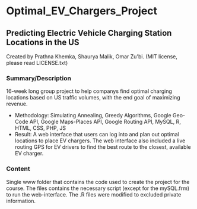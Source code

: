 # Optimal_EV_Chargers_Project
## Predicting Electric Vehicle Charging Station Locations in the US
Created by Prathna Khemka, Shaurya Malik, Omar Zu'bi. 
(MIT license, please read LICENSE.txt)

### Summary/Description
16-week long group project to help companys find optimal charging locations based
on US traffic volumes, with the end goal of maximizing revenue.
* Methodology: Simulating Annealing, Greedy Algorithms, Google Geo-Code API,
Google Maps-Places API, Google Routing API, MySQL, R, HTML, CSS, PHP, JS
* Result: A web interface that users can log into and plan out optimal locations to
place EV chargers. The web interface also included a live routing GPS for EV
drivers to find the best route to the closest, available EV charger.

### Content
Single www folder that contains the code used to create the project for the course. The files contains the necessary script (except for the mySQL.frm) to run the web-interface. The .R files were modified to excluded private information. 



